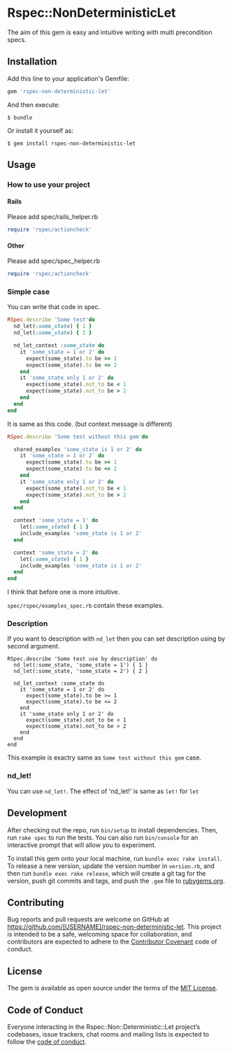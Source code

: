 # Rspec::NonDeterministicLet

The aim of this gem is easy and intuitive writing with multi precondition specs.

## Installation

Add this line to your application's Gemfile:

```ruby
gem 'rspec-non-deterministic-let'
```

And then execute:

    $ bundle

Or install it yourself as:

    $ gem install rspec-non-deterministic-let

## Usage

### How to use your project

#### Rails

Please add spec/rails_helper.rb

```ruby
require 'rspec/actioncheck'
```

#### Other

Please add spec/spec_helper.rb

```ruby
require 'rspec/actioncheck'
```

### Simple case

You can write that code in spec.

```ruby
RSpec.describe 'Some test'do
  nd_let(:some_state) { 1 }
  nd_let(:some_state) { 2 }

  nd_let_context :some_state do
    it 'some_state = 1 or 2' do
      expect(some_state).to be >= 1
      expect(some_state).to be <= 2
    end
    it 'some_state only 1 or 2' do
      expect(some_state).not_to be < 1
      expect(some_state).not_to be > 2
    end
  end
end
```

It is same as this code. (but context message is different)

```ruby
RSpec.describe 'Some test without this gem'do

  shared_examples 'some_state is 1 or 2' do
    it 'some_state = 1 or 2' do
      expect(some_state).to be >= 1
      expect(some_state).to be <= 2
    end
    it 'some_state only 1 or 2' do
      expect(some_state).not_to be < 1
      expect(some_state).not_to be > 2
    end
  end

  context 'some_state = 1' do
    let(:some_state) { 1 }
    include_examples 'some_state is 1 or 2' 
  end

  context 'some_state = 2' do
    let(:some_state) { 1 }
    include_examples 'some_state is 1 or 2' 
  end
end
```

I think that before one is more intuitive.

`spec/rspec/examples_spec.rb` contain these examples.

### Description

If you want to description with `nd_let` then you can set description using by second argument.

```
RSpec.describe 'Some test use by description' do
  nd_let(:some_state, 'some_state = 1') { 1 }
  nd_let(:some_state, 'some_state = 2') { 2 }

  nd_let_context :some_state do
    it 'some_state = 1 or 2' do
      expect(some_state).to be >= 1
      expect(some_state).to be <= 2
    end
    it 'some_state only 1 or 2' do
      expect(some_state).not_to be < 1
      expect(some_state).not_to be > 2
    end
  end
end
```

This example is exactry same as `Some test without this gem` case.


### nd_let!

You can use `nd_let!`.
The effect of 'nd_let!' is same as `let!` for `let`

## Development

After checking out the repo, run `bin/setup` to install dependencies. Then, run `rake spec` to run the tests. You can also run `bin/console` for an interactive prompt that will allow you to experiment.

To install this gem onto your local machine, run `bundle exec rake install`. To release a new version, update the version number in `version.rb`, and then run `bundle exec rake release`, which will create a git tag for the version, push git commits and tags, and push the `.gem` file to [rubygems.org](https://rubygems.org).

## Contributing

Bug reports and pull requests are welcome on GitHub at https://github.com/[USERNAME]/rspec-non-deterministic-let. This project is intended to be a safe, welcoming space for collaboration, and contributors are expected to adhere to the [Contributor Covenant](http://contributor-covenant.org) code of conduct.

## License

The gem is available as open source under the terms of the [MIT License](http://opensource.org/licenses/MIT).

## Code of Conduct

Everyone interacting in the Rspec::Non::Deterministic::Let project’s codebases, issue trackers, chat rooms and mailing lists is expected to follow the [code of conduct](https://github.com/[USERNAME]/rspec-non-deterministic-let/blob/master/CODE_OF_CONDUCT.md).
